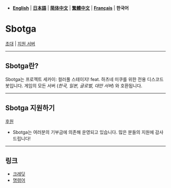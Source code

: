 - [**English**](README.md) | [**日本語**](README_jp.md) | [**简体中文**](README_zh.md) | [**繁體中文**](README_zh-tw.md) | [**Français**](README_fr.md) | **한국어**

# **Sbotga**  

[초대](https://discord.com/oauth2/authorize?client_id=1322253224799109281) | [지원 서버](https://discord.gg/JKANSRGPNW)  

---  

## **Sbotga란?**
Sbotga는 프로젝트 세카이: 컬러풀 스테이지! feat. 하츠네 미쿠를 위한 전용 디스코드 봇입니다.
게임의 모든 서버 (*한국, 일본, 글로벌, 대만 서버*) 와 호환됩니다.

---  

## **Sbotga 지원하기**  
[후원](https://ko-fi.com/uselessyum)  
- Sbotga는 여러분의 기부금에 의존해 운영되고 있습니다. 많은 분들의 지원에 감사드립니다!

---  

## **링크**  
- [크레딧](kr/CREDITS.md)  
- [명령어](kr/COMMANDS.md)
